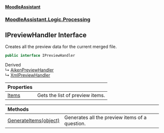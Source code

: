 #### [MoodleAssistant](index.md 'index')
### [MoodleAssistant.Logic.Processing](MoodleAssistant.Logic.Processing.md 'MoodleAssistant.Logic.Processing')

## IPreviewHandler Interface

Creates all the preview data for the current merged file.

```csharp
public interface IPreviewHandler
```

Derived  
&#8627; [AikenPreviewHandler](MoodleAssistant.Logic.Processing.Aiken.AikenPreviewHandler.md 'MoodleAssistant.Logic.Processing.Aiken.AikenPreviewHandler')  
&#8627; [XmlPreviewHandler](MoodleAssistant.Logic.Processing.XML.XmlPreviewHandler.md 'MoodleAssistant.Logic.Processing.XML.XmlPreviewHandler')

| Properties | |
| :--- | :--- |
| [Items](MoodleAssistant.Logic.Processing.IPreviewHandler.Items.md 'MoodleAssistant.Logic.Processing.IPreviewHandler.Items') | Gets the list of preview items. |

| Methods | |
| :--- | :--- |
| [GenerateItems(object)](MoodleAssistant.Logic.Processing.IPreviewHandler.GenerateItems(object).md 'MoodleAssistant.Logic.Processing.IPreviewHandler.GenerateItems(object)') | Generates all the preview items of a question. |
